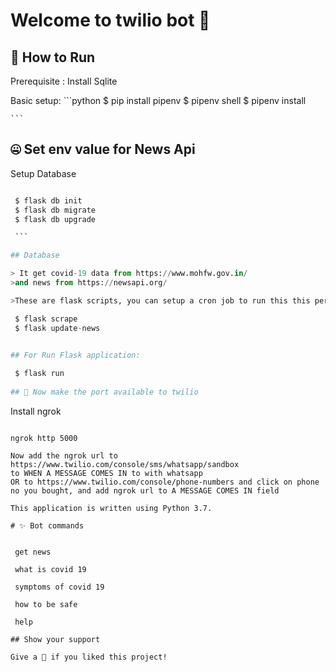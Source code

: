 # Welcome to twilio bot 👋



## 🤩 How to Run

Prerequisite : 
Install Sqlite

Basic setup:
    ```python
    $ pip install pipenv
    $ pipenv shell
    $ pipenv install

    ```
## 🤐 Set env value for News Api

Setup Database

   ```python

    $ flask db init
    $ flask db migrate
    $ flask db upgrade

    ```

## Database

> It get covid-19 data from https://www.mohfw.gov.in/
>and news from https://newsapi.org/

>These are flask scripts, you can setup a cron job to run this this periodically to get latest data

    $ flask scrape
    $ flask update-news
    

## For Run Flask application:

    $ flask run
    
## 🎇 Now make the port available to twilio
```

Install ngrok

```

ngrok http 5000

Now add the ngrok url to https://www.twilio.com/console/sms/whatsapp/sandbox
to WHEN A MESSAGE COMES IN to with whatsapp
OR to https://www.twilio.com/console/phone-numbers and click on phone
no you bought, and add ngrok url to A MESSAGE COMES IN field

This application is written using Python 3.7.

# ✨ Bot commands


 get news

 what is covid 19

 symptoms of covid 19

 how to be safe

 help

## Show your support

Give a 🌟 if you liked this project!



